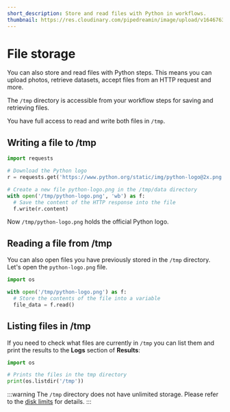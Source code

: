 ```yaml
---
short_description: Store and read files with Python in workflows.
thumbnail: https://res.cloudinary.com/pipedreamin/image/upload/v1646763737/docs/icons/icons8-opened-folder_y60u9l.svg
---
```


# File storage

You can also store and read files with Python steps. This means you can upload photos, retrieve datasets, accept files from an HTTP request and more.

The `/tmp` directory is accessible from your workflow steps for saving and retrieving files.

You have full access to read and write both files in `/tmp`. 

## Writing a file to /tmp

```python
import requests

# Download the Python logo
r = requests.get('https://www.python.org/static/img/python-logo@2x.png')

# Create a new file python-logo.png in the /tmp/data directory
with open('/tmp/python-logo.png', 'wb') as f:
  # Save the content of the HTTP response into the file
  f.write(r.content)
```

Now `/tmp/python-logo.png` holds the official Python logo.

## Reading a file from /tmp

You can also open files you have previously stored in the `/tmp` directory. Let's open the `python-logo.png` file.

```python
import os

with open('/tmp/python-logo.png') as f:
  # Store the contents of the file into a variable
  file_data = f.read()
```

## Listing files in /tmp

If you need to check what files are currently in `/tmp` you can list them and print the results to the **Logs** section of **Results**:

```python
import os

# Prints the files in the tmp directory
print(os.listdir('/tmp'))
```

:::warning
The `/tmp` directory does not have unlimited storage. Please refer to the [disk limits](/limits/#disk) for details.
:::
